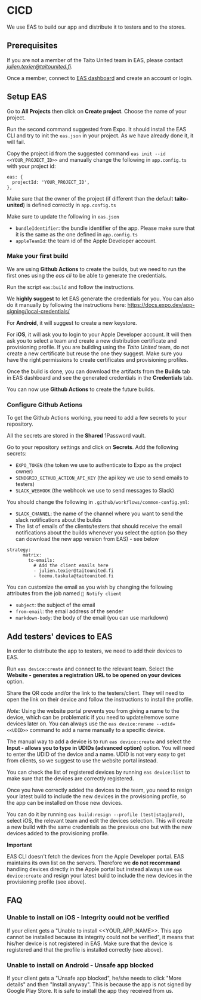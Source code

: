 # CICD

We use EAS to build our app and distribute it to testers and to the stores.

## Prerequisites

If you are not a member of the Taito United team in EAS, please contact *julien.texier@taitounited.fi*.

Once a member, connect to [EAS dashboard](https://expo.dev/accounts/taito-united) and create an account or login.

## Setup EAS

Go to **All Projects** then click on **Create project**. Choose the name of your project.

Run the second command suggested from Expo. It should install the EAS CLI and try to init the `eas.json` in your project. As we have already done it, it will fail.

Copy the project id from the suggested command `eas init --id <<YOUR_PROJECT_ID>>` and manually change the following in `app.config.ts` with your project id:

```
eas: {
  projectId: 'YOUR_PROJECT_ID',
},
```

Make sure that the owner of the project (if different than the default **taito-united**) is defined correctly in `app.config.ts`

Make sure to update the following in `eas.json`

- `bundleIdentifier`: the bundle identifier of the app. Please make sure that it is the same as the one defined in `app.config.ts`
- `appleTeamId`: the team id of the Apple Developer account.

### Make your first build

We are using **Github Actions** to create the builds, but we need to run the first ones using the _eas cli_ to be able to generate the credentials.

Run the script `eas:build` and follow the instructions.

We **highly suggest** to let EAS generate the credentials for you. You can also do it manually by following the instructions here: https://docs.expo.dev/app-signing/local-credentials/

For **Android**, it will suggest to create a new keystore.

For **iOS**, it will ask you to login to your Apple Developer account. It will then ask you to select a team and create a new distribution certificate and provisioning profile. If you are building using the _Taito United_ team, do not create a new certificate but reuse the one they suggest. Make sure you have the right permissions to create certificates and provisioning profiles.

Once the build is done, you can download the artifacts from the **Builds** tab in EAS dashboard and see the generated credentials in the **Credentials** tab.

You can now use **Github Actions** to create the future builds.

### Configure Github Actions

To get the Github Actions working, you need to add a few secrets to your repository.

All the secrets are stored in the **Shared** 1Password vault.

Go to your repository settings and click on **Secrets**. Add the following secrets:

- `EXPO_TOKEN` (the token we use to authenticate to Expo as the project owner)
- `SENDGRID_GITHUB_ACTION_API_KEY` (the api key we use to send emails to testers)
- `SLACK_WEBHOOK` (the webhook we use to send messages to Slack)

You should change the following in `.github/workflows/common-config.yml`:

- `SLACK_CHANNEL`: the name of the channel where you want to send the slack notifications about the builds
- The list of emails of the clients/testers that should receive the email notifications about the builds whenever you select the option (so they can download the new app version from EAS) - see below

```
strategy:
      matrix:
        to-emails:
          # Add the client emails here
          - julien.texier@taitounited.fi
          - teemu.taskula@taitounited.fi
```

You can customize the email as you wish by changing the following attributes from the job named `📧 Notify client`

- `subject`: the subject of the email
- `from-email`: the email address of the sender
- `markdown-body`: the body of the email (you can use markdown)

## Add testers' devices to EAS

In order to distribute the app to testers, we need to add their devices to EAS.

Run `eas device:create` and connect to the relevant team. Select the **Website - generates a registration URL to be opened on your devices** option.

Share the QR code and/or the link to the testers/client. They will need to open the link on their device and follow the instructions to install the profile.

_Note:_ Using the website portal prevents you from giving a name to the device, which can be problematic if you need to update/remove some devices later on. You can always use the `eas device:rename --udid=<<UDID>>` command to add a name manually to a specific device.

The manual way to add a device is to run `eas device:create` and select the **Input - allows you to type in UDIDs (advanced option)** option. You will need to enter the UDID of the device and a name. UDID is not very easy to get from clients, so we suggest to use the website portal instead.

You can check the list of registered devices by running `eas device:list` to make sure that the devices are correctly registered.

Once you have correctly added the devices to the team, you need to resign your latest build to include the new devices in the provisioning profile, so the app can be installed on those new devices.

You can do it by running `eas build:resign --profile (test|stag|prod)`, select iOS, the relevant team and edit the devices selection. This will create a new build with the same credentials as the previous one but with the new devices added to the provisioning profile.

**Important**

EAS CLI doesn't fetch the devices from the Apple Developer portal. EAS maintains its own list on the servers. Therefore we **do not recommand** handling devices directly in the Apple portal but instead always use `eas device:create` and resign your latest build to include the new devices in the provisioning profile (see above).

## FAQ

### Unable to install on iOS - Integrity could not be verified

If your client gets a "Unable to install <<YOUR_APP_NAME>>. This app cannot be installed because its integrity could not be verified", it means that his/her device is not registered in EAS. Make sure that the device is registered and that the profile is installed correctly (see above).

### Unable to install on Android - Unsafe app blocked

If your client gets a "Unsafe app blocked", he/she needs to click "More details" and then "Install anyway". This is because the app is not signed by Google Play Store. It is safe to install the app they received from us.
